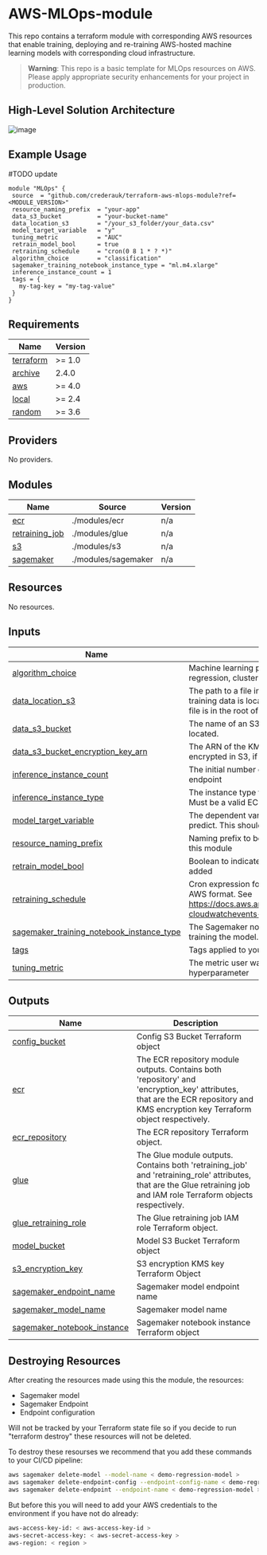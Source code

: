 # AWS-MLOps-module
This repo contains a terraform module with corresponding AWS resources that enable training, deploying and re-training AWS-hosted machine learning models with corresponding cloud infrastructure.

>  **Warning**: This repo is a basic template for MLOps resources on AWS. Please apply appropriate security enhancements for your project in production.

## High-Level Solution Architecture
![image](https://github.com/konradbachusz/AWS-MLOps-module/assets/104912687/12c4f1a0-573b-44a0-98f2-1256be64d19a)


## Example Usage
#TODO update
 ```
module "MLOps" {
  source  = "github.com/crederauk/terraform-aws-mlops-module?ref=<MODULE_VERSION>"
  resource_naming_prefix  = "your-app"
  data_s3_bucket          = "your-bucket-name"
  data_location_s3        = "/your_s3_folder/your_data.csv"
  model_target_variable   = "y"
  tuning_metric           = "AUC"
  retrain_model_bool      = true
  retraining_schedule     = "cron(0 8 1 * ? *)"
  algorithm_choice        = "classification"
  sagemaker_training_notebook_instance_type = "ml.m4.xlarge"
  inference_instance_count = 1
  tags = {
    my-tag-key = "my-tag-value"
  }
} 
```

<!-- BEGIN_TF_DOCS -->
## Requirements

| Name | Version |
|------|---------|
| <a name="requirement_terraform"></a> [terraform](#requirement\_terraform) | >= 1.0 |
| <a name="requirement_archive"></a> [archive](#requirement\_archive) | 2.4.0 |
| <a name="requirement_aws"></a> [aws](#requirement\_aws) | >= 4.0 |
| <a name="requirement_local"></a> [local](#requirement\_local) | >= 2.4 |
| <a name="requirement_random"></a> [random](#requirement\_random) | >= 3.6 |

## Providers

No providers.

## Modules

| Name | Source | Version |
|------|--------|---------|
| <a name="module_ecr"></a> [ecr](#module\_ecr) | ./modules/ecr | n/a |
| <a name="module_retraining_job"></a> [retraining\_job](#module\_retraining\_job) | ./modules/glue | n/a |
| <a name="module_s3"></a> [s3](#module\_s3) | ./modules/s3 | n/a |
| <a name="module_sagemaker"></a> [sagemaker](#module\_sagemaker) | ./modules/sagemaker | n/a |

## Resources

No resources.

## Inputs

| Name | Description | Type | Default | Required |
|------|-------------|------|---------|:--------:|
| <a name="input_algorithm_choice"></a> [algorithm\_choice](#input\_algorithm\_choice) | Machine learning problem type e.g classification, regression, clustering, anomaly, time\_series | `string` | n/a | yes |
| <a name="input_data_location_s3"></a> [data\_location\_s3](#input\_data\_location\_s3) | The path to a file in the data S3 bucket within which training data is located. Should be in the format /<path>/<filename>. If the file is in the root of the bucket, this should be set to /<filename> only. | `string` | n/a | yes |
| <a name="input_data_s3_bucket"></a> [data\_s3\_bucket](#input\_data\_s3\_bucket) | The name of an S3 bucket within which training data is located. | `string` | n/a | yes |
| <a name="input_data_s3_bucket_encryption_key_arn"></a> [data\_s3\_bucket\_encryption\_key\_arn](#input\_data\_s3\_bucket\_encryption\_key\_arn) | The ARN of the KMS key using which training data is encrypted in S3, if such a key exists. | `string` | `""` | no |
| <a name="input_inference_instance_count"></a> [inference\_instance\_count](#input\_inference\_instance\_count) | The initial number of instances to serve the model endpoint | `number` | `1` | no |
| <a name="input_inference_instance_type"></a> [inference\_instance\_type](#input\_inference\_instance\_type) | The instance type to be created for serving the model. Must be a valid EC2 instance type | `string` | `"ml.t2.medium"` | no |
| <a name="input_model_target_variable"></a> [model\_target\_variable](#input\_model\_target\_variable) | The dependent variable (or 'label') that the model aims to predict. This should be a column name in the dataset. | `string` | n/a | yes |
| <a name="input_resource_naming_prefix"></a> [resource\_naming\_prefix](#input\_resource\_naming\_prefix) | Naming prefix to be applied to all resources created by this module | `string` | n/a | yes |
| <a name="input_retrain_model_bool"></a> [retrain\_model\_bool](#input\_retrain\_model\_bool) | Boolean to indicate if the retraining pipeline shoud be added | `bool` | `false` | no |
| <a name="input_retraining_schedule"></a> [retraining\_schedule](#input\_retraining\_schedule) | Cron expression for the model retraining frequency in the AWS format. See https://docs.aws.amazon.com/lambda/latest/dg/services-cloudwatchevents-expressions.html for details | `string` | `""` | no |
| <a name="input_sagemaker_training_notebook_instance_type"></a> [sagemaker\_training\_notebook\_instance\_type](#input\_sagemaker\_training\_notebook\_instance\_type) | The Sagemaker notebook instance type to be created for training the model. Must be a valid EC2 instance type | `string` | `"ml.t2.medium"` | no |
| <a name="input_tags"></a> [tags](#input\_tags) | Tags applied to your resources | `map(string)` | `{}` | no |
| <a name="input_tuning_metric"></a> [tuning\_metric](#input\_tuning\_metric) | The metric user want to focus when tuning hyperparameter | `string` | n/a | yes |

## Outputs

| Name | Description |
|------|-------------|
| <a name="output_config_bucket"></a> [config\_bucket](#output\_config\_bucket) | Config S3 Bucket Terraform object |
| <a name="output_ecr"></a> [ecr](#output\_ecr) | The ECR repository module outputs. Contains both 'repository' and 'encryption\_key' attributes, that are the ECR repository and KMS encryption key Terraform object respectively. |
| <a name="output_ecr_repository"></a> [ecr\_repository](#output\_ecr\_repository) | The ECR repository Terraform object. |
| <a name="output_glue"></a> [glue](#output\_glue) | The Glue module outputs. Contains both 'retraining\_job' and 'retraining\_role' attributes, that are the Glue retraining job and IAM role Terraform objects respectively. |
| <a name="output_glue_retraining_role"></a> [glue\_retraining\_role](#output\_glue\_retraining\_role) | The Glue retraining job IAM role Terraform object. |
| <a name="output_model_bucket"></a> [model\_bucket](#output\_model\_bucket) | Model S3 Bucket Terraform object |
| <a name="output_s3_encryption_key"></a> [s3\_encryption\_key](#output\_s3\_encryption\_key) | S3 encryption KMS key Terraform Object |
| <a name="output_sagemaker_endpoint_name"></a> [sagemaker\_endpoint\_name](#output\_sagemaker\_endpoint\_name) | Sagemaker model endpoint name |
| <a name="output_sagemaker_model_name"></a> [sagemaker\_model\_name](#output\_sagemaker\_model\_name) | Sagemaker model name |
| <a name="output_sagemaker_notebook_instance"></a> [sagemaker\_notebook\_instance](#output\_sagemaker\_notebook\_instance) | Sagemaker notebook instance Terraform object |

## Destroying Resources
After creating the resources made using this the module, the resources: 
- Sagemaker model 
- Sagemaker Endpoint  
- Endpoint configuration
  
Will not be tracked by your Terraform state file so if you decide to run "terraform destroy" these resources will not be deleted.

To destroy these resourses we recommend that you add these commands to your CI/CD pipeline:

```bash
aws sagemaker delete-model --model-name < demo-regression-model >
aws sagemaker delete-endpoint-config --endpoint-config-name < demo-regression-model-config >
aws sagemaker delete-endpoint --endpoint-name < demo-regression-model >    
```

But before this you will need to add your AWS credentials to the environment if you have not do already:
```bash
aws-access-key-id: < aws-access-key-id >
aws-secret-access-key: < aws-secret-access-key >
aws-region: < region >
```
<!-- END_TF_DOCS -->
